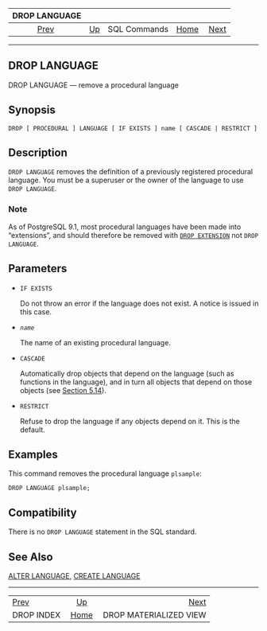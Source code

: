 <!--?xml version="1.0" encoding="UTF-8" standalone="no"?-->

|               DROP LANGUAGE              |                                        |              |                                                       |                                                                 |
| :--------------------------------------: | :------------------------------------- | :----------: | ----------------------------------------------------: | --------------------------------------------------------------: |
| [Prev](sql-dropindex.html "DROP INDEX")  | [Up](sql-commands.html "SQL Commands") | SQL Commands | [Home](index.html "PostgreSQL 17devel Documentation") |  [Next](sql-dropmaterializedview.html "DROP MATERIALIZED VIEW") |

***

[]()

## DROP LANGUAGE

DROP LANGUAGE — remove a procedural language

## Synopsis

    DROP [ PROCEDURAL ] LANGUAGE [ IF EXISTS ] name [ CASCADE | RESTRICT ]

## Description

`DROP LANGUAGE` removes the definition of a previously registered procedural language. You must be a superuser or the owner of the language to use `DROP LANGUAGE`.

### Note

As of PostgreSQL 9.1, most procedural languages have been made into “extensions”, and should therefore be removed with [`DROP EXTENSION`](sql-dropextension.html "DROP EXTENSION") not `DROP LANGUAGE`.

## Parameters

*   `IF EXISTS`

    Do not throw an error if the language does not exist. A notice is issued in this case.

*   *`name`*

    The name of an existing procedural language.

*   `CASCADE`

    Automatically drop objects that depend on the language (such as functions in the language), and in turn all objects that depend on those objects (see [Section 5.14](ddl-depend.html "5.14. Dependency Tracking")).

*   `RESTRICT`

    Refuse to drop the language if any objects depend on it. This is the default.

## Examples

This command removes the procedural language `plsample`:

    DROP LANGUAGE plsample;

## Compatibility

There is no `DROP LANGUAGE` statement in the SQL standard.

## See Also

[ALTER LANGUAGE](sql-alterlanguage.html "ALTER LANGUAGE"), [CREATE LANGUAGE](sql-createlanguage.html "CREATE LANGUAGE")

***

|                                          |                                                       |                                                                 |
| :--------------------------------------- | :---------------------------------------------------: | --------------------------------------------------------------: |
| [Prev](sql-dropindex.html "DROP INDEX")  |         [Up](sql-commands.html "SQL Commands")        |  [Next](sql-dropmaterializedview.html "DROP MATERIALIZED VIEW") |
| DROP INDEX                               | [Home](index.html "PostgreSQL 17devel Documentation") |                                          DROP MATERIALIZED VIEW |
